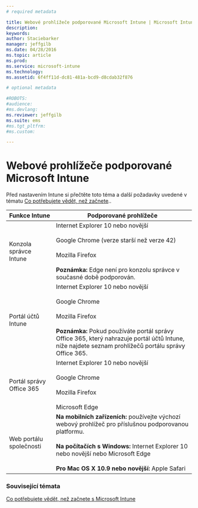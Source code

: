 ```yaml
---
# required metadata

title: Webové prohlížeče podporované Microsoft Intune | Microsoft Intune
description:
keywords:
author: Staciebarker
manager: jeffgilb
ms.date: 04/28/2016
ms.topic: article
ms.prod:
ms.service: microsoft-intune
ms.technology:
ms.assetid: 6f4ff11d-dc81-481a-bcd9-d8cdab32f876

# optional metadata

#ROBOTS:
#audience:
#ms.devlang:
ms.reviewer: jeffgilb
ms.suite: ems
#ms.tgt_pltfrm:
#ms.custom:

---
```


# Webové prohlížeče podporované Microsoft Intune

Před nastavením Intune si přečtěte toto téma a další požadavky uvedené v tématu [Co potřebujete vědět, než začnete](what-to-know-before-you-start-microsoft-intune.md)..

|Funkce Intune |Podporované prohlížeče|
|---------|---------|
|Konzola správce Intune     |  Internet Explorer 10 nebo novější<br /><br />Google Chrome (verze starší než verze 42)<br /><br />Mozilla Firefox <br /><br />**Poznámka:** Edge není pro konzolu správce v současné době podporován.                      
|Portál účtů Intune     | Internet Explorer 10 nebo novější<br /><br />Google Chrome  <br /><br />Mozilla Firefox<br /><br />**Poznámka:** Pokud používáte portál správy Office 365, který nahrazuje portál účtů Intune, níže najdete seznam prohlížečů portálu správy Office 365.    
|Portál správy Office 365     |Internet Explorer 10 nebo novější<br /><br />Google Chrome <br /><br />Mozilla Firefox <br /><br />Microsoft Edge  |
|Web portálu společnosti     |**Na mobilních zařízeních:** používejte výchozí webový prohlížeč pro příslušnou podporovanou platformu.   <br /><br />**Na počítačích s Windows:** Internet Explorer 10 nebo novější nebo Microsoft Edge<br /><br />**Pro Mac OS X 10.9 nebo novější:** Apple Safari    |


### Související témata
[Co potřebujete vědět, než začnete s Microsoft Intune](what-to-know-before-you-start-microsoft-intune.md)




<!--HONumber=May16_HO1-->



